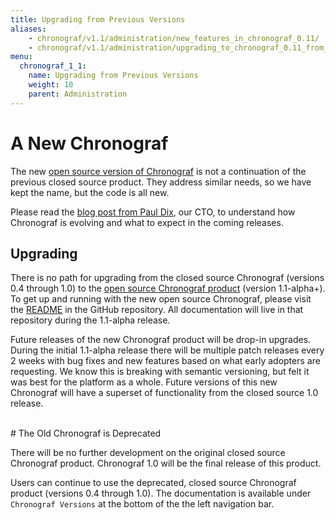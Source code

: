 ```yaml
---
title: Upgrading from Previous Versions
aliases:
    - chronograf/v1.1/administration/new_features_in_chronograf_0.11/
    - chronograf/v1.1/administration/upgrading_to_chronograf_0.11_from_previous_versions/
menu:
  chronograf_1_1:
    name: Upgrading from Previous Versions
    weight: 10
    parent: Administration
---
```


# A New Chronograf

The new [open source version of Chronograf](https://github.com/influxdata/chronograf) is not a continuation of the previous closed source product.
They address similar needs, so we have kept the name, but the code is all new.

Please read the [blog post from Paul Dix](https://www.influxdata.com/announcing-the-new-chronograf-a-ui-for-the-tick-stack-and-a-complete-open-source-monitoring-solution), our CTO, to understand how Chronograf is evolving and what to expect in the coming releases.

## Upgrading

There is no path for upgrading from the closed source Chronograf (versions 0.4 through 1.0)
to the [open source Chronograf product](https://github.com/influxdata/chronograf/blob/master/README.md) (version 1.1-alpha+).
To get up and running with the new open source Chronograf, please visit the [README](https://github.com/influxdata/chronograf/blob/master/README.md) in the GitHub repository.
All documentation will live in that repository during the 1.1-alpha release.

Future releases of the new Chronograf product will be drop-in upgrades. During the initial 1.1-alpha release there will be multiple patch releases every 2 weeks with bug fixes and new features based on what early adopters are requesting. We know this is breaking with semantic versioning, but felt it was best for the platform as a whole. Future versions of this new Chronograf will have a superset of functionality from the closed source 1.0 release.

<br>
# The Old Chronograf is Deprecated

There will be no further development on the original closed source Chronograf product. Chronograf 1.0 will be the final release of this product.

Users can continue to use the deprecated, closed source Chronograf product (versions 0.4 through 1.0).
The documentation is available under `Chronograf Versions` at the bottom of the the left navigation bar.
